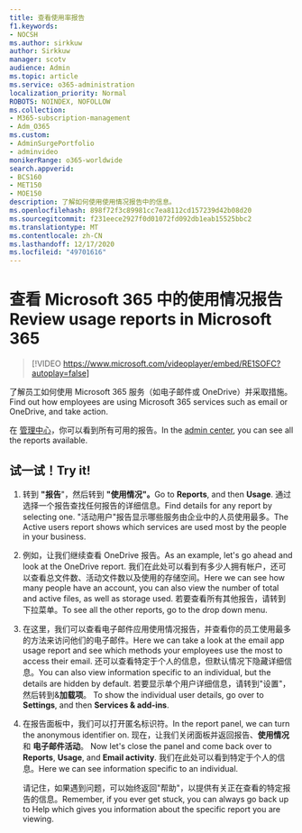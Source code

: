 ```yaml
---
title: 查看使用率报告
f1.keywords:
- NOCSH
ms.author: sirkkuw
author: Sirkkuw
manager: scotv
audience: Admin
ms.topic: article
ms.service: o365-administration
localization_priority: Normal
ROBOTS: NOINDEX, NOFOLLOW
ms.collection:
- M365-subscription-management
- Adm_O365
ms.custom:
- AdminSurgePortfolio
- adminvideo
monikerRange: o365-worldwide
search.appverid:
- BCS160
- MET150
- MOE150
description: 了解如何使用使用情况报告中的信息。
ms.openlocfilehash: 898f72f3c89981cc7ea8112cd157239d42b08d20
ms.sourcegitcommit: f231eece2927f0d01072fd092db1eab15525bbc2
ms.translationtype: MT
ms.contentlocale: zh-CN
ms.lasthandoff: 12/17/2020
ms.locfileid: "49701616"
---
```

# <a name="review-usage-reports-in-microsoft-365"></a><span data-ttu-id="c1855-103">查看 Microsoft 365 中的使用情况报告</span><span class="sxs-lookup"><span data-stu-id="c1855-103">Review usage reports in Microsoft 365</span></span>

> [!VIDEO https://www.microsoft.com/videoplayer/embed/RE1SOFC?autoplay=false]

<span data-ttu-id="c1855-104">了解员工如何使用 Microsoft 365 服务（如电子邮件或 OneDrive）并采取措施。</span><span class="sxs-lookup"><span data-stu-id="c1855-104">Find out how employees are using Microsoft 365 services such as email or OneDrive, and take action.</span></span>

<span data-ttu-id="c1855-105">在 [管理中心](https://admin.microsoft.com)，你可以看到所有可用的报告。</span><span class="sxs-lookup"><span data-stu-id="c1855-105">In the [admin center](https://admin.microsoft.com), you can see all the reports available.</span></span>

## <a name="try-it"></a><span data-ttu-id="c1855-106">试一试！</span><span class="sxs-lookup"><span data-stu-id="c1855-106">Try it!</span></span>

1. <span data-ttu-id="c1855-107">转到 **"报告**"，然后转到 **"使用情况"。**</span><span class="sxs-lookup"><span data-stu-id="c1855-107">Go to **Reports**, and then **Usage**.</span></span> <span data-ttu-id="c1855-108">通过选择一个报告查找任何报告的详细信息。</span><span class="sxs-lookup"><span data-stu-id="c1855-108">Find details for any report by selecting one.</span></span> <span data-ttu-id="c1855-109">"活动用户"报告显示哪些服务由企业中的人员使用最多。</span><span class="sxs-lookup"><span data-stu-id="c1855-109">The Active users report shows which services are used most by the people in your business.</span></span>
1. <span data-ttu-id="c1855-110">例如，让我们继续查看 OneDrive 报告。</span><span class="sxs-lookup"><span data-stu-id="c1855-110">As an example, let's go ahead and look at the OneDrive report.</span></span> <span data-ttu-id="c1855-111">我们在此处可以看到有多少人拥有帐户，还可以查看总文件数、活动文件数以及使用的存储空间。</span><span class="sxs-lookup"><span data-stu-id="c1855-111">Here we can see how many people have an account, you can also view the number of total and active files, as well as storage used.</span></span> <span data-ttu-id="c1855-112">若要查看所有其他报告，请转到下拉菜单。</span><span class="sxs-lookup"><span data-stu-id="c1855-112">To see all the other reports, go to the drop down menu.</span></span>
1. <span data-ttu-id="c1855-113">在这里，我们可以查看电子邮件应用使用情况报告，并查看你的员工使用最多的方法来访问他们的电子邮件。</span><span class="sxs-lookup"><span data-stu-id="c1855-113">Here we can take a look at the email app usage report and see which methods your employees use the most to access their email.</span></span> <span data-ttu-id="c1855-114">还可以查看特定于个人的信息，但默认情况下隐藏详细信息。</span><span class="sxs-lookup"><span data-stu-id="c1855-114">You can also view information specific to an individual, but the details are hidden by default.</span></span> <span data-ttu-id="c1855-115">若要显示单个用户详细信息，请转到"设置"，然后转到&**加载项**。 </span><span class="sxs-lookup"><span data-stu-id="c1855-115">To show the individual user details, go over to **Settings**, and then **Services & add-ins**.</span></span>
1. <span data-ttu-id="c1855-116">在报告面板中，我们可以打开匿名标识符。</span><span class="sxs-lookup"><span data-stu-id="c1855-116">In the report panel, we can turn the anonymous identifier on.</span></span> <span data-ttu-id="c1855-117">现在，让我们关闭面板并返回报告、**使用情况** 和 **电子邮件活动**。 </span><span class="sxs-lookup"><span data-stu-id="c1855-117">Now let's close the panel and come back over to **Reports**, **Usage**, and **Email activity**.</span></span> <span data-ttu-id="c1855-118">我们在此处可以看到特定于个人的信息。</span><span class="sxs-lookup"><span data-stu-id="c1855-118">Here we can see information specific to an individual.</span></span>

    <span data-ttu-id="c1855-119">请记住，如果遇到问题，可以始终返回"帮助"，以提供有关正在查看的特定报告的信息。</span><span class="sxs-lookup"><span data-stu-id="c1855-119">Remember, if you ever get stuck, you can always go back up to Help which gives you information about the specific report you are viewing.</span></span>